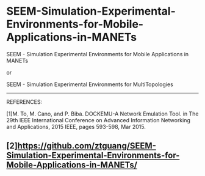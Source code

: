 # SEEM-Simulation-Experimental-Environments-for-Mobile-Applications-in-MANETs

SEEM - Simulation Experimental Environments for Mobile Applications in MANETs

or

SEEM - Simulation Experimental Environments for MultiTopologies


----------------------------------------------------------------------------------------------------------------------------
REFERENCES:

[1]M. To, M. Cano, and P. Biba. DOCKEMU-A Network Emulation Tool. in The 29th IEEE International Conference on Advanced Information Networking and Applications, 2015 IEEE, pages 593-598, Mar 2015.

[2]https://github.com/ztguang/SEEM-Simulation-Experimental-Environments-for-Mobile-Applications-in-MANETs/
----------------------------------------------------------------------------------------------------------------------------
